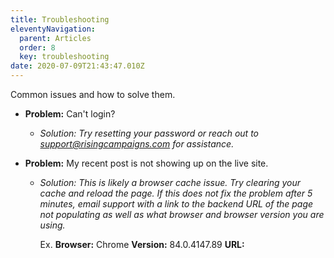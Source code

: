 ```yaml
---
title: Troubleshooting
eleventyNavigation:
  parent: Articles
  order: 8
  key: troubleshooting
date: 2020-07-09T21:43:47.010Z
---
```

Common issues and how to solve them.

* **Problem:** Can't login?

  * *Solution:* *Try resetting your password or reach out to support@risingcampaigns.com for assistance.*
* **Problem:** My recent post is not showing up on the live site.

  * *Solution:* *This is likely a browser cache issue. Try clearing your cache and reload the page. If this does not fix the problem after 5 minutes, email support with a link to the backend URL of the page not populating as well as what browser and browser version you are using.* 

    Ex. **Browser:** Chrome **Version:** 84.0.4147.89 **URL:** 